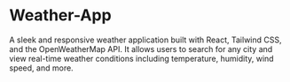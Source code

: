 # Weather-App
A sleek and responsive weather application built with React, Tailwind CSS, and the OpenWeatherMap API. It allows users to search for any city and view real-time weather conditions including temperature, humidity, wind speed, and more.
